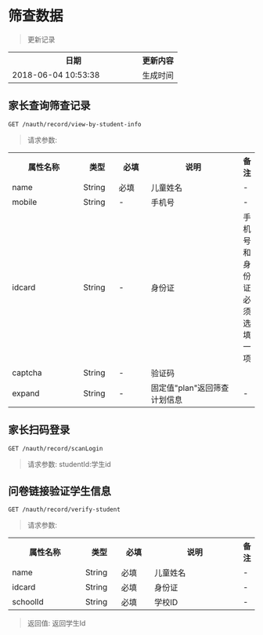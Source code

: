 # 筛查数据

> 更新记录

<table>
    <tr>
        <th style="width:250px;">日期</th>
        <th>更新内容</th>
    </tr>
    <tr>
        <td>2018-06-04 10:53:38</td>
        <td>生成时间</td>
    </tr>
</table>


## 家长查询筛查记录
```
GET /nauth/record/view-by-student-info
```

> 请求参数:

<table>
    <tr>
        <th style="width:150px;">属性名称</th>
        <th style="width:60px;">类型</th>
        <th style="width:60px;">必填</th>
        <th style="width:200px;">说明</th>
        <th>备注</th>
    </tr>
    <tr>
        <td>name</td>
        <td>String</td>
        <td>必填</td>
        <td>儿童姓名</td>
        <td>-</td>
    </tr>
    <tr>
        <td>mobile</td>
        <td>String</td>
        <td>-</td>
        <td>手机号</td>
        <td>-</td>
    </tr>
    <tr>
        <td>idcard</td>
        <td>String</td>
        <td>-</td>
        <td>身份证</td>
        <td>手机号和身份证必须选填一项</td>
    </tr>
    <tr>
        <td>captcha</td>
        <td>String</td>
        <td>-</td>
        <td>验证码</td>
        <td></td>
    </tr>
      <tr>
            <td>expand</td>
            <td>String</td>
            <td>-</td>
            <td>固定值"plan"返回筛查计划信息</td>
           <td>-</td>
        </tr>
</table>
    
## 家长扫码登录
```
GET /nauth/record/scanLogin
```

> 请求参数: studentId:学生id


    
    
    
## 问卷链接验证学生信息
```
GET /nauth/record/verify-student
```

> 请求参数:

<table>
    <tr>
        <th style="width:150px;">属性名称</th>
        <th style="width:60px;">类型</th>
        <th style="width:60px;">必填</th>
        <th style="width:200px;">说明</th>
        <th>备注</th>
    </tr>
    <tr>
        <td>name</td>
        <td>String</td>
        <td>必填</td>
        <td>儿童姓名</td>
        <td>-</td>
    </tr>
    <tr>
        <td>idcard</td>
        <td>String</td>
        <td>必填</td>
        <td>身份证</td>
        <td>-</td>
    </tr>
    <tr>
        <td>schoolId</td>
        <td>String</td>
        <td>必填</td>
        <td>学校ID</td>
        <td>-</td>
    </tr>
</table>

> 返回值: 返回学生Id
    
    
    